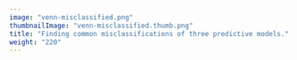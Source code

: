 ```yaml
---
image: "venn-misclassified.png"
thumbnailImage: "venn-misclassified.thumb.png"
title: "Finding common misclassifications of three predictive models."
weight: "220"
---
```

